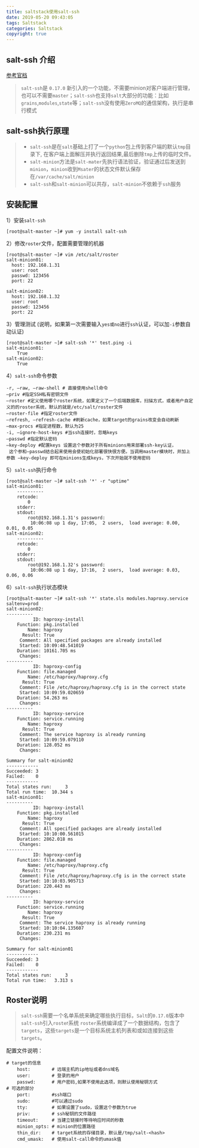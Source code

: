 ```yaml
---
title: saltstack使用salt-ssh
date: 2019-05-20 09:43:05
tags: Saltstack
categories: Saltstack
copyright: true
---
```

## salt-ssh 介绍
[参考官档](https://docs.saltstack.com/en/latest/topics/ssh/index.html)
>`salt-ssh`是 `0.17.0` 新引入的一个功能，不需要minion对客户端进行管理，也可以不需要`master`；`salt-ssh`也支持`salt`大部分的功能：比如`grains`,`modules`,`state`等；`salt-ssh`没有使用`ZeroMQ`的通信架构，执行是串行模式

## salt-ssh执行原理
>- `salt-ssh`是在`salt`基础上打了一个`python`包上传到客户端的默认`tmp`目录下, 在客户端上面解压并执行返回结果,最后删除`tmp`上传的临时文件。
>- `salt-minion`方法是`salt-mater`先执行语法验证，验证通过后发送到`minion`，`minion`收到`Msater`的状态文件默认保存在`/var/cache/salt/minion`
>- `salt-ssh`和`salt-minion`可以共存，`salt-minion`不依赖于`ssh`服务


## 安装配置
1）安装`salt-ssh`
```
[root@salt-master ~]# yum -y install salt-ssh
```
2）修改`roster`文件，配置需要管理的机器
```
[root@salt-master ~]# vim /etc/salt/roster
salt-minion01:
  host: 192.168.1.31
  user: root
  passwd: 123456
  port: 22

salt-minion02:
  host: 192.168.1.32
  user: root
  passwd: 123456
  port: 22
```
3）管理测试 (说明，如果第一次需要输入`yes或no`进行`ssh`认证，可以加`-i`参数自动认证)
```
[root@salt-master ~]# salt-ssh '*' test.ping -i
salt-minion01:
    True
salt-minion02:
    True
```
4）`salt-ssh`命令参数
```
-r, –raw, –raw-shell # 直接使用shell命令
–priv #指定SSH私有密钥文件
–roster #定义使用哪个roster系统，如果定义了一个后端数据库，扫描方式，或者用户自定义的的roster系统，默认的就是/etc/salt/roster文件
–roster-file #指定roster文件
–refresh, –refresh-cache #刷新cache，如果target的grains改变会自动刷新
–max-procs #指定进程数，默认为25
-i, –ignore-host-keys #当ssh连接时，忽略keys
–passwd #指定默认密码
–key-deploy #配置keys 设置这个参数对于所有minions用来部署ssh-key认证，
 这个参和–passwd结合起来使用会使初始化部署很快很方便。当调用master模块时，并加上参数 –key-deploy 即可在minions生成keys，下次开始就不使用密码
```
5）`salt-ssh`执行命令
```
[root@salt-master ~]# salt-ssh '*' -r "uptime"
salt-minion01:
    ----------
    retcode:
        0
    stderr:
    stdout:
        root@192.168.1.31's password: 
         10:06:08 up 1 day, 17:05,  2 users,  load average: 0.00, 0.01, 0.05
salt-minion02:
    ----------
    retcode:
        0
    stderr:
    stdout:
        root@192.168.1.32's password: 
         10:06:08 up 1 day, 17:16,  2 users,  load average: 0.03, 0.06, 0.06
```
6）`salt-ssh`执行状态模块
```
[root@salt-master ~]# salt-ssh '*' state.sls modules.haproxy.service saltenv=prod
salt-minion02:
----------
          ID: haproxy-install
    Function: pkg.installed
        Name: haproxy
      Result: True
     Comment: All specified packages are already installed
     Started: 10:09:48.541019
    Duration: 10161.705 ms
     Changes:   
----------
          ID: haproxy-config
    Function: file.managed
        Name: /etc/haproxy/haproxy.cfg
      Result: True
     Comment: File /etc/haproxy/haproxy.cfg is in the correct state
     Started: 10:09:59.020659
    Duration: 54.263 ms
     Changes:   
----------
          ID: haproxy-service
    Function: service.running
        Name: haproxy
      Result: True
     Comment: The service haproxy is already running
     Started: 10:09:59.079110
    Duration: 128.052 ms
     Changes:   

Summary for salt-minion02
------------
Succeeded: 3
Failed:    0
------------
Total states run:     3
Total run time:  10.344 s
salt-minion01:
----------
          ID: haproxy-install
    Function: pkg.installed
        Name: haproxy
      Result: True
     Comment: All specified packages are already installed
     Started: 10:10:00.561015
    Duration: 2862.018 ms
     Changes:   
----------
          ID: haproxy-config
    Function: file.managed
        Name: /etc/haproxy/haproxy.cfg
      Result: True
     Comment: File /etc/haproxy/haproxy.cfg is in the correct state
     Started: 10:10:03.905713
    Duration: 220.443 ms
     Changes:   
----------
          ID: haproxy-service
    Function: service.running
        Name: haproxy
      Result: True
     Comment: The service haproxy is already running
     Started: 10:10:04.135607
    Duration: 230.231 ms
     Changes:   

Summary for salt-minion01
------------
Succeeded: 3
Failed:    0
------------
Total states run:     3
Total run time:   3.313 s
```
## Roster说明
>`salt-ssh`需要一个名单系统来确定哪些执行目标，`Salt`的`0.17.0`版本中`salt-ssh`引入`roste`r系统
`roster`系统编译成了一个数据结构，包含了`targets`，这些`targets`是一个目标系统主机列表和或如连接到这些`targets`。

配置文件说明：
```
# target的信息
    host:        # 远端主机的ip地址或者dns域名
    user:        # 登录的用户
    passwd:      # 用户密码,如果不使用此选项，则默认使用秘钥方式
# 可选的部分
    port:        #ssh端口
    sudo:        #可以通过sudo
    tty:         # 如果设置了sudo，设置这个参数为true
    priv:        # ssh秘钥的文件路径
    timeout:     # 当建立链接时等待响应时间的秒数
    minion_opts: # minion的位置路径
    thin_dir:    # target系统的存储目录，默认是/tmp/salt-<hash>
    cmd_umask:   # 使用salt-call命令的umask值
```
